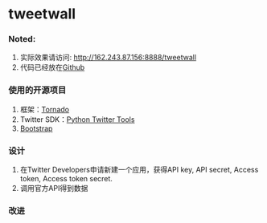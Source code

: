 tweetwall
=========

### Noted:

1. 实际效果请访问: http://162.243.87.156:8888/tweetwall
2. 代码已经放在[Github](https://github.com/liamchzh/tweetwall)

### 使用的开源项目

1. 框架：[Tornado](http://www.tornadoweb.org/en/stable/)
2. Twitter SDK：[Python Twitter Tools](https://github.com/sixohsix/twitter)
3. [Bootstrap](http://getbootstrap.com/)

### 设计
1. 在Twitter Developers申请新建一个应用，获得API key, API secret, Access token, Access token secret.
2. 调用官方API得到数据

### 改进
